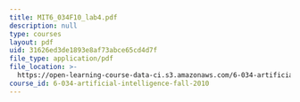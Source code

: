 ```yaml
---
title: MIT6_034F10_lab4.pdf
description: null
type: courses
layout: pdf
uid: 31626ed3de1893e8af73abce65cd4d7f
file_type: application/pdf
file_location: >-
  https://open-learning-course-data-ci.s3.amazonaws.com/6-034-artificial-intelligence-fall-2010/31626ed3de1893e8af73abce65cd4d7f_MIT6_034F10_lab4.pdf
course_id: 6-034-artificial-intelligence-fall-2010
---
```

